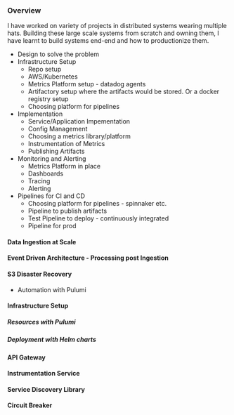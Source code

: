 ### Overview
I have worked on variety of projects in distributed systems wearing multiple hats. Building these large scale systems from scratch and owning them, I have 
learnt to build systems end-end and how to productionize them. 
- Design to solve the problem
- Infrastructure Setup
  - Repo setup
  - AWS/Kubernetes 
  - Metrics Platform setup - datadog agents
  - Artifactory setup where the artifacts would be stored. Or a docker registry setup
  - Choosing platform for pipelines
- Implementation
  - Service/Application Impementation
  - Config Management
  - Choosing a metrics library/platform
  - Instrumentation of Metrics
  - Publishing Artifacts
- Monitoring and Alerting
  - Metrics Platform in place
  - Dashboards
  - Tracing
  - Alerting
- Pipelines for CI and CD
  - Choosing platform for pipelines - spinnaker etc.
  - Pipeline to publish artifacts
  - Test Pipeline to deploy - continuously integrated
  - Pipeline for prod


#### Data Ingestion at Scale


#### Event Driven Architecture - Processing post Ingestion


#### S3 Disaster Recovery 
- Automation with Pulumi


#### Infrastructure Setup
##### Resources with Pulumi 
##### Deployment with Helm charts


#### API Gateway


#### Instrumentation Service


#### Service Discovery Library


#### Circuit Breaker



